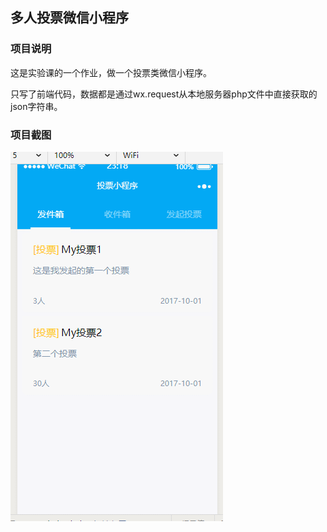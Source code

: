 ## 多人投票微信小程序
### 项目说明
这是实验课的一个作业，做一个投票类微信小程序。

只写了前端代码，数据都是通过wx.request从本地服务器php文件中直接获取的json字符串。


### 项目截图
![git](GIF.gif)
